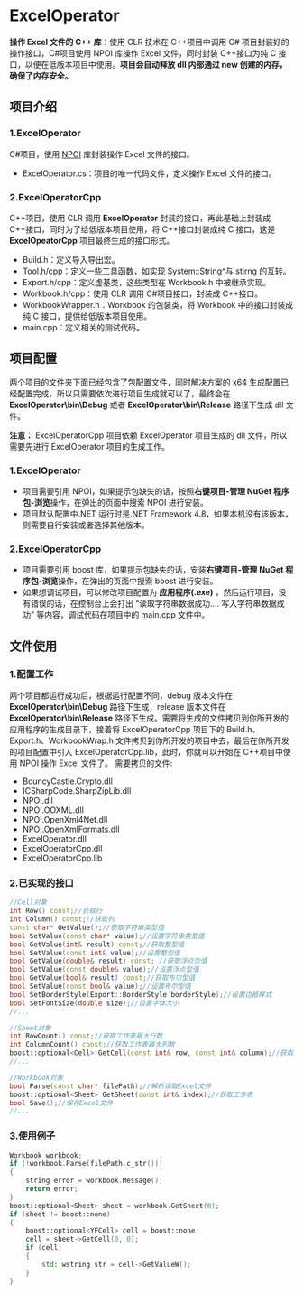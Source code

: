 # ExcelOperator

**操作 Excel 文件的 C++ 库**：使用 CLR 技术在 C++项目中调用 C# 项目封装好的操作接口，C#项目使用 NPOI 库操作 Excel 文件，同时封装 C++接口为纯 C 接口，以便在低版本项目中使用。**项目会自动释放 dll 内部通过 new 创建的内存，确保了内存安全。**

## 项目介绍

### 1.ExcelOperator

C#项目，使用 [NPOI](https://github.com/nissl-lab/npoi) 库封装操作 Excel 文件的接口。

- ExcelOperator.cs：项目的唯一代码文件，定义操作 Excel 文件的接口。

### 2.ExcelOperatorCpp

C++项目，使用 CLR 调用 **ExcelOperator** 封装的接口，再此基础上封装成 C++接口，同时为了给低版本项目使用，将 C++接口封装成纯 C 接口，这是 **ExcelOpeatorCpp** 项目最终生成的接口形式。

- Build.h：定义导入导出宏。
- Tool.h/cpp：定义一些工具函数，如实现 System::String^与 stirng 的互转。
- Export.h/cpp：定义虚基类，这些类型在 Workbook.h 中被继承实现。
- Workbook.h/cpp：使用 CLR 调用 C#项目接口，封装成 C++接口。
- WorkbookWrapper.h：Workbook 的包装类，将 Workbook 中的接口封装成纯 C 接口，提供给低版本项目使用。
- main.cpp：定义相关的测试代码。

## 项目配置

两个项目的文件夹下面已经包含了包配置文件，同时解决方案的 x64 生成配置已经配置完成，所以只需要依次进行项目生成就可以了，最终会在 **ExcelOperator\bin\Debug** 或者 **ExcelOperator\bin\Release** 路径下生成 dll 文件。

**注意：** ExcelOperatorCpp 项目依赖 ExcelOperator 项目生成的 dll 文件，所以需要先进行 ExcelOperator 项目的生成工作。

### 1.ExcelOperator

- 项目需要引用 NPOI，如果提示包缺失的话，按照**右键项目-管理 NuGet 程序包-浏览**操作，在弹出的页面中搜索 NPOI 进行安装。
- 项目默认配置中.NET 运行时是.NET Framework 4.8，如果本机没有该版本，则需要自行安装或者选择其他版本。

### 2.ExcelOperatorCpp

- 项目需要引用 boost 库，如果提示包缺失的话，安装**右键项目-管理 NuGet 程序包-浏览**操作，在弹出的页面中搜索 boost 进行安装。
- 如果想调试项目，可以修改项目配置为 **应用程序(.exe)** ，然后运行项目，没有错误的话，在控制台上会打出 “读取字符串数据成功.... 写入字符串数据成功” 等内容，调试代码在项目中的 main.cpp 文件中。

## 文件使用

### 1.配置工作

两个项目都运行成功后，根据运行配置不同，debug 版本文件在 **ExcelOperator\bin\Debug** 路径下生成，release 版本文件在 **ExcelOperator\bin\Release** 路径下生成。需要将生成的文件拷贝到你所开发的应用程序的生成目录下，接着将 ExcelOperatorCpp 项目下的 Build.h、Export.h、WorkbookWrap.h 文件拷贝到你所开发的项目中去，最后在你所开发的项目配置中引入 ExcelOperatorCpp.lib，此时，你就可以开始在 C++项目中使用 NPOI 操作 Excel 文件了。
需要拷贝的文件:

- BouncyCastle.Crypto.dll
- ICSharpCode.SharpZipLib.dll
- NPOI.dll
- NPOI.OOXML.dll
- NPOI.OpenXml4Net.dll
- NPOI.OpenXmlFormats.dll
- ExcelOperator.dll
- ExcelOperatorCpp.dll
- ExcelOperatorCpp.lib

### 2.已实现的接口

```cpp
//Cell对象
int Row() const;//获取行
int Column() const;//获取列
const char* GetValue();//获取字符串类型值
bool SetValue(const char* value);//设置字符串类型值
bool GetValue(int& result) const;//获取整型值
bool SetValue(const int& value);//设置整型值
bool GetValue(double& result) const; //获取浮点型值
bool SetValue(const double& value);//设置浮点型值
bool GetValue(bool& result) const;//获取布尔型值
bool SetValue(const bool& value);//设置布尔型值
bool SetBorderStyle(Export::BorderStyle borderStyle);//设置边框样式
bool SetFontSize(double size);//设置字体大小
//...

//Sheet对象
int RowCount() const;//获取工作表最大行数
int ColumnCount() const;//获取工作表最大列数
boost::optional<Cell> GetCell(const int& row, const int& column);//获取单元格
//...

//Workbook对象
bool Parse(const char* filePath);//解析读取Excel文件
boost::optional<Sheet> GetSheet(const int& index);//获取工作表
bool Save();//保存Excel文件
//...

```

### 3.使用例子

```cpp
Workbook workbook;
if (!workbook.Parse(filePath.c_str()))
{
    string error = workbook.Message();
    return error;
}
boost::optional<Sheet> sheet = workbook.GetSheet(0);
if (sheet != boost::none)
{
    boost::optional<YFCell> cell = boost::none;
    cell = sheet->GetCell(0, 0);
    if (cell)
    {
        std::wstring str = cell->GetValueW();
    }
}
```

